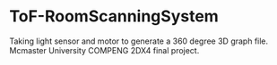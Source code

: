 # ToF-RoomScanningSystem
Taking light sensor and motor to generate a 360 degree 3D graph file. Mcmaster University COMPENG 2DX4 final project.
